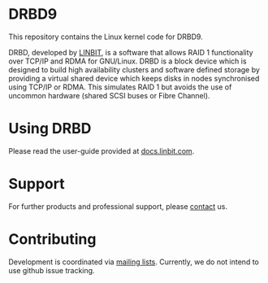 # DRBD9

This repository contains the Linux kernel code for DRBD9.

DRBD, developed by [LINBIT](https://www.linbit.com), is a software that allows RAID 1 functionality over
TCP/IP and RDMA for GNU/Linux. DRBD is a block device which is designed to build high availability clusters and
software defined storage by providing a virtual shared device which keeps disks in nodes synchronised using
TCP/IP or RDMA. This simulates RAID 1 but avoids the use of uncommon hardware (shared SCSI buses or Fibre Channel).

# Using DRBD
Please read the user-guide provided at [docs.linbit.com](https://docs.linbit.com).

# Support
For further products and professional support, please
[contact](http://links.linbit.com/support) us.

# Contributing
Development is coordinated via [mailing lists](http://lists.linbit.com). Currently, we do not intend to use
github issue tracking.
